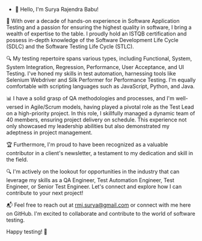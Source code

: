 - 👋 Hello, I'm Surya Rajendra Babu!

🧪 With over a decade of hands-on experience in Software Application Testing and a passion for ensuring the highest quality in software, I bring a wealth of expertise to the table. I proudly hold an ISTQB certification and possess in-depth knowledge of the Software Development Life Cycle (SDLC) and the Software Testing Life Cycle (STLC). 

🔍 My testing repertoire spans various types, including Functional, System, System Integration, Regression, Performance, User Acceptance, and UI Testing. I've honed my skills in test automation, harnessing tools like Selenium Webdriver and Silk Performer for Performance Testing. I'm equally comfortable with scripting languages such as JavaScript, Python, and Java.

📊 I have a solid grasp of QA methodologies and processes, and I'm well-versed in Agile/Scrum models, having played a pivotal role as the Test Lead on a high-priority project. In this role, I skillfully managed a dynamic team of 40 members, ensuring project delivery on schedule. This experience not only showcased my leadership abilities but also demonstrated my adeptness in project management.

🏆 Furthermore, I'm proud to have been recognized as a valuable contributor in a client's newsletter, a testament to my dedication and skill in the field.

🔍 I'm actively on the lookout for opportunities in the industry that can leverage my skills as a QA Engineer, Test Automation Engineer, Test Engineer, or Senior Test Engineer. Let's connect and explore how I can contribute to your next project!

📬 Feel free to reach out at rmj.surya@gmail.com or connect with me here on GitHub. I'm excited to collaborate and contribute to the world of software testing.

Happy testing! 🚀

<!---
Surya-Rajendra-Babu/Surya-Rajendra-Babu is a ✨ special ✨ repository because its `README.md` (this file) appears on your GitHub profile.
You can click the Preview link to take a look at your changes.
--->
